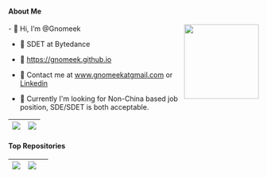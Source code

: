 #### About Me

<img align="right" src="https://qce78q.api.cloudendpoint.cn/generateDoubanStatsSvg?id=152076608" align="right" style="width: 150px; height: 150px;"/>
- 👋 Hi, I’m @Gnomeek

- 💼 SDET at Bytedance

- 👀 https://gnomeek.github.io

- 💬 Contact me at www.gnomeekatgmail.com or [Linkedin](https://www.linkedin.com/in/shuyu-zhao-43456812b)

- 💞️ Currently I'm looking for Non-China based job position, SDE/SDET is both acceptable.

| <img align="center" src="https://github-readme-stats.vercel.app/api?username=gnomeek&show_icons=true&include_all_commits=true&theme=buefy&hide_border=true" /> | <img align="center" src="https://github-readme-stats.vercel.app/api/top-langs/?username=gnomeek&layout=compact&theme=buefy&hide_border=true" /> |
| ------------- | ------------- |

#### Top Repositories


| <img align="center" src="https://github-readme-stats.vercel.app/api/pin/?username=gnomeek&repo=fango&theme=buefy&hide_border=true" /> | <img align="center" src="https://github-readme-stats.vercel.app/api/pin/?username=gnomeek&repo=douban_stats_widget&theme=buefy&hide_border=true" /> | |
| ------------- | ------------- | ------------- |
